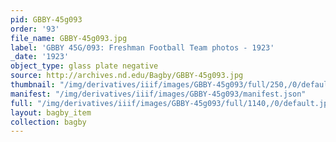 ```yaml
---
pid: GBBY-45g093
order: '93'
file_name: GBBY-45g093.jpg
label: 'GBBY 45G/093: Freshman Football Team photos - 1923'
_date: '1923'
object_type: glass plate negative
source: http://archives.nd.edu/Bagby/GBBY-45g093.jpg
thumbnail: "/img/derivatives/iiif/images/GBBY-45g093/full/250,/0/default.jpg"
manifest: "/img/derivatives/iiif/images/GBBY-45g093/manifest.json"
full: "/img/derivatives/iiif/images/GBBY-45g093/full/1140,/0/default.jpg"
layout: bagby_item
collection: bagby
---
```


